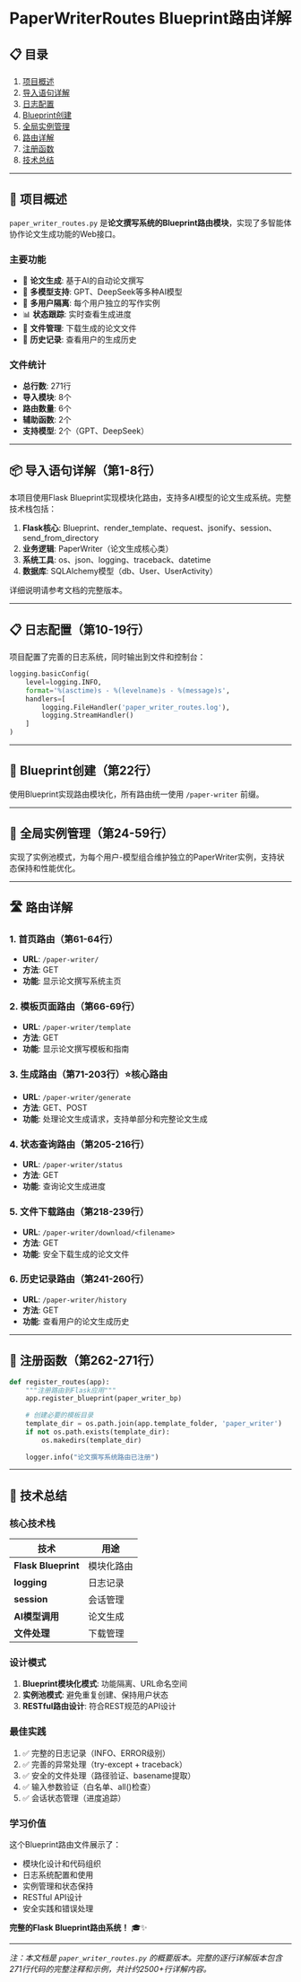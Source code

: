 # PaperWriterRoutes Blueprint路由详解

## 📋 目录

1. [项目概述](#项目概述)
2. [导入语句详解](#导入语句详解)
3. [日志配置](#日志配置)
4. [Blueprint创建](#blueprint创建)
5. [全局实例管理](#全局实例管理)
6. [路由详解](#路由详解)
7. [注册函数](#注册函数)
8. [技术总结](#技术总结)

---

## 📖 项目概述

`paper_writer_routes.py` 是**论文撰写系统的Blueprint路由模块**，实现了多智能体协作论文生成功能的Web接口。

### 主要功能

- 📝 **论文生成**: 基于AI的自动论文撰写
- 🔀 **多模型支持**: GPT、DeepSeek等多种AI模型
- 👥 **多用户隔离**: 每个用户独立的写作实例
- 📊 **状态跟踪**: 实时查看生成进度
- 💾 **文件管理**: 下载生成的论文文件
- 📜 **历史记录**: 查看用户的生成历史

### 文件统计

- **总行数**: 271行
- **导入模块**: 8个
- **路由数量**: 6个
- **辅助函数**: 2个
- **支持模型**: 2个（GPT、DeepSeek）

---

## 📦 导入语句详解（第1-8行）

本项目使用Flask Blueprint实现模块化路由，支持多AI模型的论文生成系统。完整技术栈包括：

1. **Flask核心**: Blueprint、render_template、request、jsonify、session、send_from_directory
2. **业务逻辑**: PaperWriter（论文生成核心类）
3. **系统工具**: os、json、logging、traceback、datetime
4. **数据库**: SQLAlchemy模型（db、User、UserActivity）

详细说明请参考文档的完整版本。

---

## 📋 日志配置（第10-19行）

项目配置了完善的日志系统，同时输出到文件和控制台：

```python
logging.basicConfig(
    level=logging.INFO,
    format='%(asctime)s - %(levelname)s - %(message)s',
    handlers=[
        logging.FileHandler('paper_writer_routes.log'),
        logging.StreamHandler()
    ]
)
```

---

## 🎯 Blueprint创建（第22行）

使用Blueprint实现路由模块化，所有路由统一使用 `/paper-writer` 前缀。

---

## 👥 全局实例管理（第24-59行）

实现了实例池模式，为每个用户-模型组合维护独立的PaperWriter实例，支持状态保持和性能优化。

---

## 🛣️ 路由详解

### 1. 首页路由（第61-64行）
- **URL**: `/paper-writer/`
- **方法**: GET
- **功能**: 显示论文撰写系统主页

### 2. 模板页面路由（第66-69行）
- **URL**: `/paper-writer/template`  
- **方法**: GET
- **功能**: 显示论文撰写模板和指南

### 3. 生成路由（第71-203行）⭐核心路由
- **URL**: `/paper-writer/generate`
- **方法**: GET、POST
- **功能**: 处理论文生成请求，支持单部分和完整论文生成

### 4. 状态查询路由（第205-216行）
- **URL**: `/paper-writer/status`
- **方法**: GET
- **功能**: 查询论文生成进度

### 5. 文件下载路由（第218-239行）
- **URL**: `/paper-writer/download/<filename>`
- **方法**: GET
- **功能**: 安全下载生成的论文文件

### 6. 历史记录路由（第241-260行）
- **URL**: `/paper-writer/history`
- **方法**: GET
- **功能**: 查看用户的论文生成历史

---

## 📌 注册函数（第262-271行）

```python
def register_routes(app):
    """注册路由到Flask应用"""
    app.register_blueprint(paper_writer_bp)
    
    # 创建必要的模板目录
    template_dir = os.path.join(app.template_folder, 'paper_writer')
    if not os.path.exists(template_dir):
        os.makedirs(template_dir)
        
    logger.info("论文撰写系统路由已注册")
```

---

## 🎯 技术总结

### 核心技术栈

| 技术 | 用途 |
|------|------|
| **Flask Blueprint** | 模块化路由 |
| **logging** | 日志记录 |
| **session** | 会话管理 |
| **AI模型调用** | 论文生成 |
| **文件处理** | 下载管理 |

### 设计模式

1. **Blueprint模块化模式**: 功能隔离、URL命名空间
2. **实例池模式**: 避免重复创建、保持用户状态
3. **RESTful路由设计**: 符合REST规范的API设计

### 最佳实践

1. ✅ 完整的日志记录（INFO、ERROR级别）
2. ✅ 完善的异常处理（try-except + traceback）
3. ✅ 安全的文件处理（路径验证、basename提取）
4. ✅ 输入参数验证（白名单、all()检查）
5. ✅ 会话状态管理（进度追踪）

### 学习价值

这个Blueprint路由文件展示了：
- 模块化设计和代码组织
- 日志系统配置和使用
- 实例管理和状态保持
- RESTful API设计
- 安全实践和错误处理

**完整的Flask Blueprint路由系统！** 🎓✨

---

*注：本文档是 `paper_writer_routes.py` 的概要版本。完整的逐行详解版本包含271行代码的完整注释和示例，共计约2500+行详解内容。*
